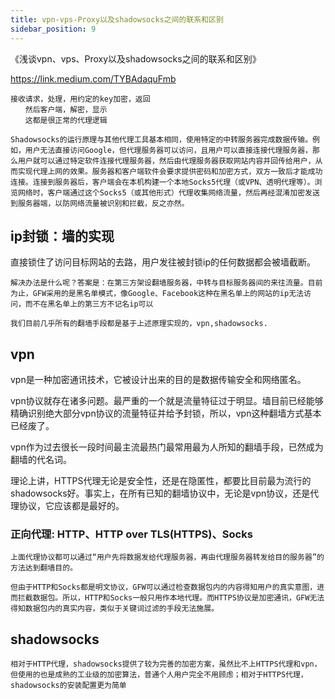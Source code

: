 ```yaml
---
title: vpn-vps-Proxy以及shadowsocks之间的联系和区别
sidebar_position: 9
---
```


《浅谈vpn、vps、Proxy以及shadowsocks之间的联系和区别》 

https://link.medium.com/TYBAdaquFmb

```
接收请求，处理，用约定的key加密，返回
　　然后客户端，解密，显示
　　这都是很正常的代理逻辑

Shadowsocks的运行原理与其他代理工具基本相同，使用特定的中转服务器完成数据传输。例如，用户无法直接访问Google，但代理服务器可以访问，且用户可以直接连接代理服务器，那么用户就可以通过特定软件连接代理服务器，然后由代理服务器获取网站内容并回传给用户，从而实现代理上网的效果。服务器和客户端软件会要求提供密码和加密方式，双方一致后才能成功连接。连接到服务器后，客户端会在本机构建一个本地Socks5代理（或VPN、透明代理等）。浏览网络时，客户端通过这个Socks5（或其他形式）代理收集网络流量，然后再经混淆加密发送到服务器端，以防网络流量被识别和拦截，反之亦然。
```

## ip封锁：墙的实现
直接锁住了访问目标网站的去路，用户发往被封锁ip的任何数据都会被墙截断。

```
解决办法是什么呢？答案是：在第三方架设翻墙服务器，中转与目标服务器间的来往流量。目前为止，GFW采用的是黑名单模式，像Google、Facebook这种在黑名单上的网站的ip无法访问，而不在黑名单上的第三方不记名ip可以

我们目前几乎所有的翻墙手段都是基于上述原理实现的，vpn,shadowsocks.
```

## vpn
vpn是一种加密通讯技术，它被设计出来的目的是数据传输安全和网络匿名。

vpn协议就存在诸多问题。最严重的一个就是流量特征过于明显。墙目前已经能够精确识别绝大部分vpn协议的流量特征并给予封锁，所以，vpn这种翻墙方式基本已经废了。

vpn作为过去很长一段时间最主流最热门最常用最为人所知的翻墙手段，已然成为翻墙的代名词。

理论上讲，HTTPS代理无论是安全性，还是在隐匿性，都要比目前最为流行的shadowsocks好。事实上，在所有已知的翻墙协议中，无论是vpn协议，还是代理协议，它应该都是最好的。

### 正向代理: HTTP、HTTP over TLS(HTTPS)、Socks
```
上面代理协议都可以通过“用户先将数据发给代理服务器，再由代理服务器转发给目的服务器”的方法达到翻墙目的。

但由于HTTP和Socks都是明文协议，GFW可以通过检查数据包内的内容得知用户的真实意图，进而拦截数据包。所以，HTTP和Socks一般只用作本地代理。而HTTPS协议是加密通讯，GFW无法得知数据包内的真实内容，类似于关键词过滤的手段无法施展。
```

## shadowsocks
```
相对于HTTP代理，shadowsocks提供了较为完善的加密方案，虽然比不上HTTPS代理和vpn，但使用的也是成熟的工业级的加密算法，普通个人用户完全不用顾虑；相对于HTTPS代理，shadowsocks的安装配置更为简单
```
